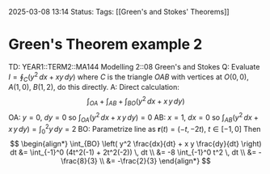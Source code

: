 2025-03-08 13:14
Status: 
Tags: [[Green's and Stokes' Theorems]]
# Green's Theorem example 2

TD: YEAR1::TERM2::MA144 Modelling 2::08 Green's and Stokes
Q: Evaluate $I = \oint_{C} (y^2 \, dx + xy \, dy)$ where $C$ is the triangle $OAB$ with vertices at $O(0, 0)$, $A(1, 0)$, $B(1, 2)$, do this directly.
A: Direct calculation: $$ \int_{OA} + \int_{AB} + \int_{BO} (y^2 \, dx + x \, y \, dy) $$OA: $y=0$, $dy=0$ so $\int_{OA} (y^2 \, dx + x \, y \, dy) = 0$
AB: $x=1$, $dx=0$ so $\int_{AB} (y^2 \, dx + x \, y \, dy) = \int_0^2 y \, dy = 2$
BO: Parametrize line as $\mathbf{r}(t) = (-t, -2t)$, $t \in [-1, 0]$
Then $$
\begin{align*} \int_{BO} \left( y^2 \frac{dx}{dt} + x y \frac{dy}{dt} \right) dt &= \int_{-1}^0 (4t^2(-1) + 2t^2(-2)) \, dt \\ &= -8 \int_{-1}^0 t^2 \, dt \\ &= -\frac{8}{3} \\ &= -\frac{2}{3} \end{align*}
$$